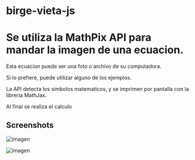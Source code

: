 # birge-vieta-js

<h1>Se utiliza la MathPix API para mandar la imagen de una ecuacion. </h1>
<p>Esta ecuacion puede ser una foto o archivo de su computadora. </p>
<p>Si lo prefiere, puede utilizar alguno de los ejemplos. </p>

<p>La API detecta los simbolos matematicos, y se imprimen por pantalla con la libreria MathJax.</p>
<p>Al final se realiza el calculo</p>

## Screenshots

![imagen](https://user-images.githubusercontent.com/30305964/84067737-7cf2ef00-a98d-11ea-92b3-77f017c21f50.png)

![imagen](https://user-images.githubusercontent.com/30305964/84067815-a57ae900-a98d-11ea-9a12-6afd43d4102e.png)

